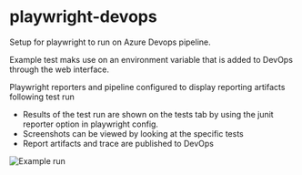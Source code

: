 ﻿# playwright-devops

Setup for playwright to run on Azure Devops pipeline. 

Example test maks use on an environment variable that is added to DevOps through the web interface. 

Playwright reporters and pipeline configured to display reporting artifacts following test run 

- Results of the test run are shown on the tests tab by using the junit reporter option in playwright config. 
- Screenshots can be viewed by looking at the specific tests
- Report artifacts and trace are published to DevOps

![Example run](https://i.postimg.cc/Hn8PQR33/image.png)
